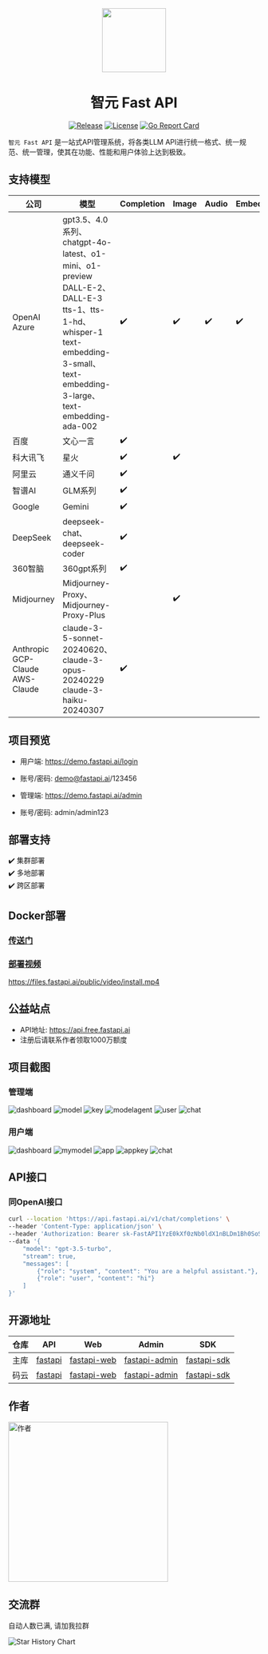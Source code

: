 <div align=center>

<img src="https://iim.ai/public/images/logo.png?t=20231207" width="128"/>

# 智元 Fast API

[![Release](https://img.shields.io/github/v/release/iimeta/fastapi?color=blue)](https://github.com/iimeta/fastapi/releases)
[![License](https://img.shields.io/static/v1?label=license&message=MIT&color=green)](https://github.com/iimeta/fastapi/blob/main/LICENSE)
[![Go Report Card](https://goreportcard.com/badge/github.com/iimeta/fastapi)](https://goreportcard.com/report/github.com/iimeta/fastapi)

</div>

`智元 Fast API` 是一站式API管理系统，将各类LLM API进行统一格式、统一规范、统一管理，使其在功能、性能和用户体验上达到极致。

## 支持模型

| 公司                                    | 模型                                                                                                                                                                                     | Completion | Image | Audio | Embedding | Multimodal |
|-----------------------------------------|------------------------------------------------------------------------------------------------------------------------------------------------------------------------------------------|------------|-------|-------|-----------|------------|
| OpenAI<br/>Azure                        | gpt3.5、4.0系列、chatgpt-4o-latest、o1-mini、o1-preview<br/>DALL-E-2、DALL-E-3<br/>tts-1、tts-1-hd、whisper-1<br/>text-embedding-3-small、text-embedding-3-large、text-embedding-ada-002 | ✔️         | ✔️    | ✔️    | ✔️        | ✔️         |
| 百度                                    | 文心一言                                                                                                                                                                                 | ✔️         |       |       |           |            |
| 科大讯飞                                | 星火                                                                                                                                                                                     | ✔️         | ✔️    |       |           |            |
| 阿里云                                  | 通义千问                                                                                                                                                                                 | ✔️         |       |       |           |            |
| 智谱AI                                  | GLM系列                                                                                                                                                                                  | ✔️         |       |       |           |            |
| Google                                  | Gemini                                                                                                                                                                                   | ✔️         |       |       |           | ✔️         |
| DeepSeek                                | deepseek-chat、deepseek-coder                                                                                                                                                            | ✔️         |       |       |           |            |
| 360智脑                                 | 360gpt系列                                                                                                                                                                               | ✔️         |       |       |           |            |
| Midjourney                              | Midjourney-Proxy、Midjourney-Proxy-Plus                                                                                                                                                  |            | ✔️    |       |           |            |
| Anthropic<br/>GCP-Claude<br/>AWS-Claude | claude-3-5-sonnet-20240620、claude-3-opus-20240229<br/>claude-3-haiku-20240307                                                                                                              | ✔️         |       |       |           |            |

## 项目预览

- 用户端: https://demo.fastapi.ai/login
- 账号/密码: demo@fastapi.ai/123456

- 管理端: https://demo.fastapi.ai/admin
- 账号/密码: admin/admin123

## 部署支持

✔️ 集群部署  
✔️ 多地部署  
✔️ 跨区部署

## Docker部署
### [传送门](https://github.com/iimeta/fastapi/tree/docker)

### [部署视频](https://files.fastapi.ai/public/video/install.mp4)
https://files.fastapi.ai/public/video/install.mp4

## 公益站点

- API地址: https://api.free.fastapi.ai
- 注册后请联系作者领取1000万额度

## 项目截图
### 管理端
![dashboard](https://github.com/iimeta/fastapi-admin/assets/138393700/4d26474f-2082-41b4-8bd9-843ccb66d0a7)
![model](https://github.com/iimeta/fastapi-admin/assets/138393700/89d0721c-a72b-47f3-84e3-0080f5f1c8f9)
![key](https://github.com/iimeta/fastapi-admin/assets/138393700/f93922de-92e2-438e-8786-ae26981ec154)
![modelagent](https://github.com/iimeta/fastapi-admin/assets/138393700/f1e2c21f-d5ce-45e7-811d-7a5ed1a04138)
![user](https://github.com/iimeta/fastapi-admin/assets/138393700/1e812ed7-ff9f-46ab-847d-23a177bbedf0)
![chat](https://github.com/iimeta/fastapi-admin/assets/138393700/041a4324-eba8-42d4-8467-5964df6242f3)

### 用户端
![dashboard](https://github.com/iimeta/fastapi-admin/assets/138393700/94cd152c-b370-4cd9-b3f2-ca1dddf6821e)
![mymodel](https://github.com/iimeta/fastapi-admin/assets/138393700/cd8fec82-b2b8-4af4-b471-2c313e321d30)
![app](https://github.com/iimeta/fastapi-admin/assets/138393700/4dec9a5f-f399-4bfc-a3e3-bb50248a2c4c)
![appkey](https://github.com/iimeta/fastapi-admin/assets/138393700/662fe51d-9ed1-4672-b9db-f418b492b9a2)
![chat](https://github.com/iimeta/fastapi-admin/assets/138393700/5a92ab02-1319-436c-af2d-7d9ef0f49fe5)

## API接口

### 同OpenAI接口
```bash
curl --location 'https://api.fastapi.ai/v1/chat/completions' \
--header 'Content-Type: application/json' \
--header 'Authorization: Bearer sk-FastAPI1YzE0kXf0zNb0ldX1nBLDm1Bh0SoSK0G0PzR1tNxW' \
--data '{
    "model": "gpt-3.5-turbo",
    "stream": true,
    "messages": [
        {"role": "system", "content": "You are a helpful assistant."},
        {"role": "user", "content": "hi"}
    ]
}'
```

## 开源地址
| 仓库 | API                                          | Web                                                  | Admin                                                    | SDK                                                  |
| ---- |----------------------------------------------|------------------------------------------------------|----------------------------------------------------------|------------------------------------------------------|
| 主库 | [fastapi](https://github.com/iimeta/fastapi) | [fastapi-web](https://github.com/iimeta/fastapi-web) | [fastapi-admin](https://github.com/iimeta/fastapi-admin) | [fastapi-sdk](https://github.com/iimeta/fastapi-sdk) |
| 码云 | [fastapi](https://gitee.com/iimeta/fastapi)  | [fastapi-web](https://gitee.com/iimeta/fastapi-web)  | [fastapi-admin](https://gitee.com/iimeta/fastapi-admin)  | [fastapi-sdk](https://gitee.com/iimeta/fastapi-sdk)  |

## 作者
<img src="https://iim.ai/public/images/Author.png?t=20231207" width="320" alt="作者"/>

## 交流群
自动人数已满, 请加我拉群


![Star History Chart](https://api.star-history.com/svg?repos=iimeta/fastapi&type=Date)
